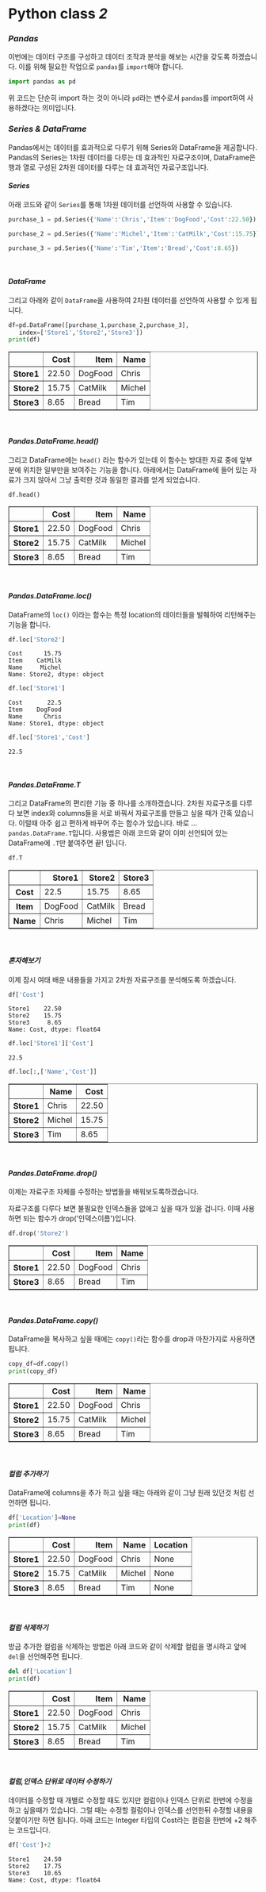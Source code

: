 Python class *__2__*
===

### *__Pandas__*

이번에는 데이터 구조를 구성하고 데이터 조작과 분석을 해보는 시간을 갖도록 하겠습니다.
이를 위해 필요한 작업으로 `pandas`를 `import`해야 합니다.

```python
import pandas as pd
```
위 코드는 단순히 import 하는 것이 아니라 `pd`라는 변수로서 `pandas`를 import하여 사용하겠다는 의미입니다.
<br>

### *__Series & DataFrame__*
Pandas에서는 데이터를 효과적으로 다루기 위해 Series와 DataFrame을 제공합니다. Pandas의 Series는 1차원 데이터를 다루는 데 효과적인 자료구조이며, DataFrame은 행과 열로 구성된 2차원 데이터를 다루는 데 효과적인 자료구조입니다.
<br>


#### *__Series__*
아래 코드와 같이 `Series`를 통해 1차원 데이터를 선언하여 사용할 수 있습니다.
```python
purchase_1 = pd.Series({'Name':'Chris','Item':'DogFood','Cost':22.50})
```

```python
purchase_2 = pd.Series({'Name':'Michel','Item':'CatMilk','Cost':15.75})
```

```python
purchase_3 = pd.Series({'Name':'Tim','Item':'Bread','Cost':8.65})
```
<br>

#### *__DataFrame__*
그리고 아래와 같이 `DataFrame`을 사용하여 2차원 데이터를 선언하여 사용할 수 있게 됩니다.

```python
df=pd.DataFrame([purchase_1,purchase_2,purchase_3],
   index=['Store1','Store2','Store3'])
print(df)
```


<div>
<style>
    .dataframe thead tr:only-child th {
        text-align: right;
    }
</style>
<table border="1" class="dataframe">
  <thead>
    <tr style="text-align: right;">
      <th></th>
      <th>Cost</th>
      <th>Item</th>
      <th>Name</th>
    </tr>
  </thead>
  <tbody>
    <tr>
      <th>Store1</th>
      <td>22.50</td>
      <td>DogFood</td>
      <td>Chris</td>
    </tr>
    <tr>
      <th>Store2</th>
      <td>15.75</td>
      <td>CatMilk</td>
      <td>Michel</td>
    </tr>
    <tr>
      <th>Store3</th>
      <td>8.65</td>
      <td>Bread</td>
      <td>Tim</td>
    </tr>
  </tbody>
</table>
</div>


<br>

#### *__Pandas.DataFrame.head()__*
그리고 DataFrame에는 `head()` 라는 함수가 있는데 이 함수는 방대한 자료 중에 앞부분에 위치한 일부만을 보여주는 기능을 합니다. 아래에서는 DataFrame에 들어 있는 자료가 크지 않아서 그냥 출력한 것과 동일한 결과를 얻게 되었습니다.

```python
df.head()
```

<div>
<style>
.dataframe thead tr:only-child th {
    text-align: right;
}
</style>
<table border="1" class="dataframe">
  <thead>
    <tr style="text-align: right;">
      <th></th>
      <th>Cost</th>
      <th>Item</th>
      <th>Name</th>
    </tr>
  </thead>
  <tbody>
    <tr>
      <th>Store1</th>
      <td>22.50</td>
      <td>DogFood</td>
      <td>Chris</td>
    </tr>
    <tr>
      <th>Store2</th>
      <td>15.75</td>
      <td>CatMilk</td>
      <td>Michel</td>
    </tr>
    <tr>
      <th>Store3</th>
      <td>8.65</td>
      <td>Bread</td>
      <td>Tim</td>
    </tr>
  </tbody>
</table>
</div>

<br>

#### *__Pandas.DataFrame.loc()__*
DataFrame의 `loc()` 이라는 함수는 특정 location의 데이터들을 발췌하여 리턴해주는 기능을 합니다.

```python
df.loc['Store2']
```




    Cost      15.75
    Item    CatMilk
    Name     Michel
    Name: Store2, dtype: object




```python
df.loc['Store1']
```




    Cost       22.5
    Item    DogFood
    Name      Chris
    Name: Store1, dtype: object




```python
df.loc['Store1','Cost']
```

    22.5


<br>

#### *__Pandas.DataFrame.T__*
그리고 DataFrame의 편리한 기능 중 하나를 소개하겠습니다.
2차원 자료구조를 다루다 보면 index와 columns들을 서로 바꿔서 자료구조를 만들고 싶을 때가 간혹 있습니다.
이럴때 아주 쉽고 편하게 바꾸어 주는 함수가 있습니다. 바로 ... `pandas.DataFrame.T`입니다.
사용법은 아래 코드와 같이 이미 선언되어 있는 DataFrame에 `.T`만 붙여주면 끝! 입니다.

```python
df.T
```


<div>
<style>
.dataframe thead tr:only-child th {
    text-align: right;
}
</style>
<table border="1" class="dataframe">
  <thead>
    <tr style="text-align: right;">
      <th></th>
      <th>Store1</th>
      <th>Store2</th>
      <th>Store3</th>
    </tr>
  </thead>
  <tbody>
    <tr>
      <th>Cost</th>
      <td>22.5</td>
      <td>15.75</td>
      <td>8.65</td>
    </tr>
    <tr>
      <th>Item</th>
      <td>DogFood</td>
      <td>CatMilk</td>
      <td>Bread</td>
    </tr>
    <tr>
      <th>Name</th>
      <td>Chris</td>
      <td>Michel</td>
      <td>Tim</td>
    </tr>
  </tbody>
</table>
</div>

<br>

#### *__혼자해보기__*
이제 잠시 여태 배운 내용들을 가지고 2차원 자료구조를 분석해도록 하겠습니다.

```python
df['Cost']
```




    Store1    22.50
    Store2    15.75
    Store3     8.65
    Name: Cost, dtype: float64




```python
df.loc['Store1']['Cost']
```




    22.5




```python
df.loc[:,['Name','Cost']]
```




<div>
<style>
.dataframe thead tr:only-child th {
    text-align: right;
}
</style>
<table border="1" class="dataframe">
  <thead>
    <tr style="text-align: right;">
      <th></th>
      <th>Name</th>
      <th>Cost</th>
    </tr>
  </thead>
  <tbody>
    <tr>
      <th>Store1</th>
      <td>Chris</td>
      <td>22.50</td>
    </tr>
    <tr>
      <th>Store2</th>
      <td>Michel</td>
      <td>15.75</td>
    </tr>
    <tr>
      <th>Store3</th>
      <td>Tim</td>
      <td>8.65</td>
    </tr>
  </tbody>
</table>
</div>


<br>

#### *__Pandas.DataFrame.drop()__*

이제는 자료구조 자체를 수정하는 방법들을 배워보도록하겠습니다.

자료구조를 다루다 보면 불필요한 인덱스들을 없애고 싶을 때가 있을 겁니다.
이때 사용하면 되는 함수가 drop('인덱스이름')입니다.
```python
df.drop('Store2')
```




<div>
<style>
.dataframe thead tr:only-child th {
    text-align: right;
}
</style>
<table border="1" class="dataframe">
  <thead>
    <tr style="text-align: right;">
      <th></th>
      <th>Cost</th>
      <th>Item</th>
      <th>Name</th>
    </tr>
  </thead>
  <tbody>
    <tr>
      <th>Store1</th>
      <td>22.50</td>
      <td>DogFood</td>
      <td>Chris</td>
    </tr>
    <tr>
      <th>Store3</th>
      <td>8.65</td>
      <td>Bread</td>
      <td>Tim</td>
    </tr>
  </tbody>
</table>
</div>

<br>

#### *__Pandas.DataFrame.copy()__*
DataFrame을 복사하고 싶을 때에는 `copy()`라는 함수를 drop과 마찬가지로 사용하면 됩니다.

```python
copy_df=df.copy()
print(copy_df)
```


<div>
<style>
.dataframe thead tr:only-child th {
    text-align: right;
}
</style>
<table border="1" class="dataframe">
  <thead>
    <tr style="text-align: right;">
      <th></th>
      <th>Cost</th>
      <th>Item</th>
      <th>Name</th>
    </tr>
  </thead>
  <tbody>
    <tr>
      <th>Store1</th>
      <td>22.50</td>
      <td>DogFood</td>
      <td>Chris</td>
    </tr>
    <tr>
      <th>Store2</th>
      <td>15.75</td>
      <td>CatMilk</td>
      <td>Michel</td>
    </tr>
    <tr>
      <th>Store3</th>
      <td>8.65</td>
      <td>Bread</td>
      <td>Tim</td>
    </tr>
  </tbody>
</table>
</div>

<br>

#### *__컬럼 추가하기__*
DataFrame에 columns을 추가 하고 싶을 때는 아래와 같이 그냥 원래 있던것 처럼 선언하면 됩니다.

```python
df['Location']=None
print(df)
```

<div>
<style>
.dataframe thead tr:only-child th {
    text-align: right;
}
</style>
<table border="1" class="dataframe">
  <thead>
    <tr style="text-align: right;">
      <th></th>
      <th>Cost</th>
      <th>Item</th>
      <th>Name</th>
      <th>Location</th>
    </tr>
  </thead>
  <tbody>
    <tr>
      <th>Store1</th>
      <td>22.50</td>
      <td>DogFood</td>
      <td>Chris</td>
      <td>None</td>
    </tr>
    <tr>
      <th>Store2</th>
      <td>15.75</td>
      <td>CatMilk</td>
      <td>Michel</td>
      <td>None</td>
    </tr>
    <tr>
      <th>Store3</th>
      <td>8.65</td>
      <td>Bread</td>
      <td>Tim</td>
      <td>None</td>
    </tr>
  </tbody>
</table>
</div>


<br>

#### *__컬럼 삭제하기__*
방금 추가한 컬럼을 삭제하는 방법은 아래 코드와 같이 삭제할 컬럼을 명시하고 앞에 `del`을 선언해주면 됩니다.
```python
del df['Location']
print(df)
```

<div>
<style>
.dataframe thead tr:only-child th {
    text-align: right;
}
</style>
<table border="1" class="dataframe">
  <thead>
    <tr style="text-align: right;">
      <th></th>
      <th>Cost</th>
      <th>Item</th>
      <th>Name</th>
    </tr>
  </thead>
  <tbody>
    <tr>
      <th>Store1</th>
      <td>22.50</td>
      <td>DogFood</td>
      <td>Chris</td>
    </tr>
    <tr>
      <th>Store2</th>
      <td>15.75</td>
      <td>CatMilk</td>
      <td>Michel</td>
    </tr>
    <tr>
      <th>Store3</th>
      <td>8.65</td>
      <td>Bread</td>
      <td>Tim</td>
    </tr>
  </tbody>
</table>
</div>



<br>

#### *__컬럼,인덱스 단위로 데이터 수정하기__*
데이터를 수정할 때 개별로 수정할 때도 있지만 컬럼이나 인덱스 단위로 한번에 수정을 하고 싶을때가 있습니다.
그럴 때는 수정할 컬럼이나 인덱스를 선언한뒤 수정할 내용을 덧붙이기만 하면 됩니다.
아래 코드는 Integer 타입의 Cost라는 컬럼을 한번에 +2 해주는 코드입니다.
```python
df['Cost']+2
```




    Store1    24.50
    Store2    17.75
    Store3    10.65
    Name: Cost, dtype: float64
